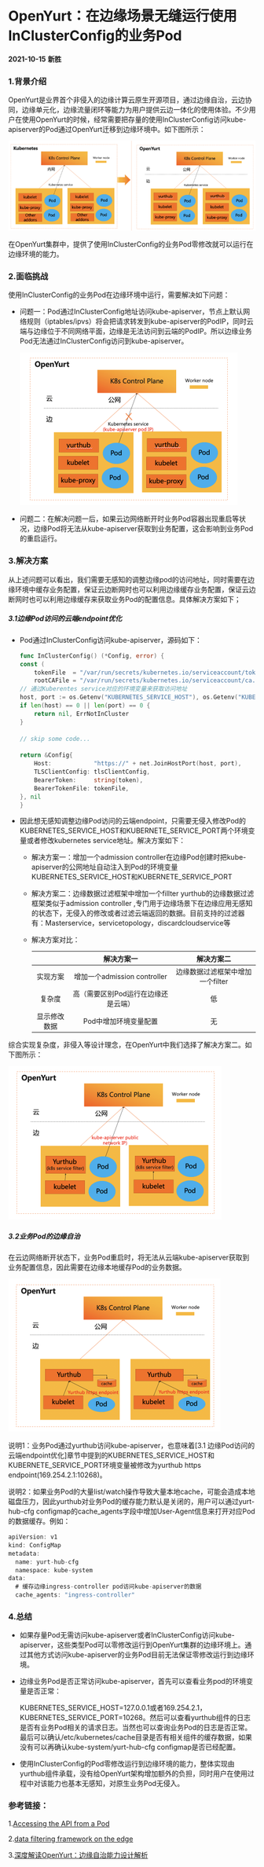 # OpenYurt：在边缘场景无缝运行使用InClusterConfig的业务Pod

**2021-10-15**      **新胜**                                    

### 1.背景介绍

OpenYurt是业界首个非侵入的边缘计算云原生开源项目，通过边缘自治，云边协同，边缘单元化，边缘流量闭环等能力为用户提供云边一体化的使用体验。不少用户在使用OpenYurt的时候，经常需要把存量的使用InClusterConfig访问kube-apiserver的Pod通过OpenYurt迁移到边缘环境中。如下图所示：

![](../../img/InCluster1.png)

在OpenYurt集群中，提供了使用InClusterConfig的业务Pod零修改就可以运行在边缘环境的能力。

### 2.面临挑战

使用InClusterConfig的业务Pod在边缘环境中运行，需要解决如下问题：

- 问题一：Pod通过InClusterConfig地址访问kube-apiserver，节点上默认网络规则（iptables/ipvs）将会把请求转发到kube-apiserver的PodIP，同时云端与边缘位于不同网络平面，边缘是无法访问到云端的PodIP。所以边缘业务Pod无法通过InClusterConfig访问到kube-apiserver。

  ![Incluster2](../../img/Incluster2.png)

- 问题二：在解决问题一后，如果云边网络断开时业务Pod容器出现重启等状况，边缘Pod将无法从kube-apiserver获取到业务配置，这会影响到业务Pod的重启运行。



### 3.解决方案

从上述问题可以看出，我们需要无感知的调整边缘pod的访问地址，同时需要在边缘环境中缓存业务配置，保证云边断网时也可以利用边缘缓存业务配置，保证云边断网时也可以利用边缘缓存来获取业务Pod的配置信息。具体解决方案如下；

##### 3.1边缘Pod访问的云端endpoint优化

- Pod通过InClusterConfig访问kube-apiserver，源码如下：

  ```go
  func InClusterConfig() (*Config, error) {
  const (
      tokenFile  = "/var/run/secrets/kubernetes.io/serviceaccount/token"
      rootCAFile = "/var/run/secrets/kubernetes.io/serviceaccount/ca.crt"
  // 通过Kuberentes service对应的环境变量来获取访问地址
  host, port := os.Getenv("KUBERNETES_SERVICE_HOST"), os.Getenv("KUBERNETES_SERVICE_PORT")
  if len(host) == 0 || len(port) == 0 {
      return nil, ErrNotInCluster
  }
  
  // skip some code...
  
  return &Config{
      Host:            "https://" + net.JoinHostPort(host, port),
      TLSClientConfig: tlsClientConfig,
      BearerToken:     string(token),
      BearerTokenFile: tokenFile,
  }, nil
  }
  ```
  
  

- 因此想无感知调整边缘Pod访问的云端endpoint，只需要无侵入修改Pod的KUBERNETES_SERVICE_HOST和KUBERNETE_SERVICE_PORT两个环境变量或者修改kubernetes service地址。解决方案如下：

  - 解决方案一：增加一个admission controller在边缘Pod创建时把kube-apiserver的公网地址自动注入到Pod的环境变量KUBERNETES_SERVICE_HOST和KUBERNETE_SERVICE_PORT

  - 解决方案二：边缘数据过滤框架中增加一个fillter yurthub的边缘数据过滤框架类似于admission controller ,专门用于边缘场景下在边缘应用无感知的状态下，无侵入的修改或者过滤云端返回的数据。目前支持的过滤器有：Masterservice，servicetopology，discardcloudservice等

  - 解决方案对比：

    |              |             解决方案一              |            解决方案二            |
    | :----------: | :---------------------------------: | :------------------------------: |
    |   实现方案   |    增加一个admission controller     | 边缘数据过滤框架中增加一个filter |
    |    复杂度    | 高（需要区别Pod运行在边缘还是云端） |                低                |
    | 显示修改数据 |        Pod中增加环境变量配置        |                无                |

综合实现复杂度，非侵入等设计理念，在OpenYurt中我们选择了解决方案二。如下图所示：

![](../../img/InCluster3.png)

##### 3.2业务Pod的边缘自治

在云边网络断开状态下，业务Pod重启时，将无法从云端kube-apiserver获取到业务配置信息，因此需要在边缘本地缓存Pod的业务数据。

![](../../img/InCluster4.png)

说明1：业务Pod通过yurthub访问kube-apiserver，也意味着[3.1 边缘Pod访问的云端endpoint优化]章节中提到的KUBERNETES_SERVICE_HOST和KUBERNETE_SERVICE_PORT环境变量被修改为yurthub https endpoint(169.254.2.1:10268)。

说明2：如果业务Pod的大量list/watch操作导致大量本地cache，可能会造成本地磁盘压力，因此yurthub对业务Pod的缓存能力默认是关闭的，用户可以通过yurt-hub-cfg configmap的cache_agents字段中增加User-Agent信息来打开对应Pod的数据缓存。例如：

```go
apiVersion: v1
kind: ConfigMap
metadata:
  name: yurt-hub-cfg
  namespace: kube-system
data:
  # 缓存边缘ingress-controller pod访问kube-apiserver的数据
  cache_agents: "ingress-controller"
```



### 4.总结

- 如果存量Pod无需访问kube-apiserver或者InClusterConfig访问kube-apiserver，这些类型Pod可以零修改运行到OpenYurt集群的边缘环境上。通过其他方式访问kube-apiserver的业务Pod目前无法保证零修改运行到边缘环境。

- 边缘业务Pod是否正常访问kube-apiserver，首先可以查看业务pod的环境变量是否正常：

  KUBERNETES_SERVICE_HOST=127.0.0.1或者169.254.2.1，KUBERNETES_SERVICE_PORT=10268。然后可以查看yurthub组件的日志是否有业务Pod相关的请求日志。当然也可以查询业务Pod的日志是否正常。最后可以确认/etc/kubernetes/cache目录是否有相关组件的缓存数据，如果没有可以再确认kube-system/yurt-hub-cfg configmap是否已经配置。

- 使用InClusterConfig的Pod零修改运行到边缘环境的能力，整体实现由yurthub组件承载，没有给OpenYurt架构增加额外的负担，同时用户在使用过程中对该能力也基本无感知，对原生业务Pod无侵入。





### 参考链接：

1.[Accessing the API from a Pod](https://kubernetes.io/docs/tasks/access-application-cluster/access-cluster/#accessing-the-api-from-a-pod)

2.[data filtering framework on the edge](https://github.com/openyurtio/openyurt/blob/master/docs/proposals/20210720-data-filtering-framework.md)

3.[深度解读OpenYurt：边缘自治能力设计解析](https://mp.weixin.qq.com/s/4BLfvMJJA623ZwRSgUE69A)